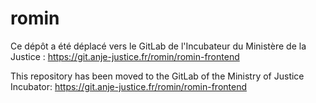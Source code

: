 # romin

Ce dépôt a été déplacé vers le GitLab de l'Incubateur du Ministère de la Justice : https://git.anje-justice.fr/romin/romin-frontend

This repository has been moved to the GitLab of the Ministry of Justice Incubator: https://git.anje-justice.fr/romin/romin-frontend
